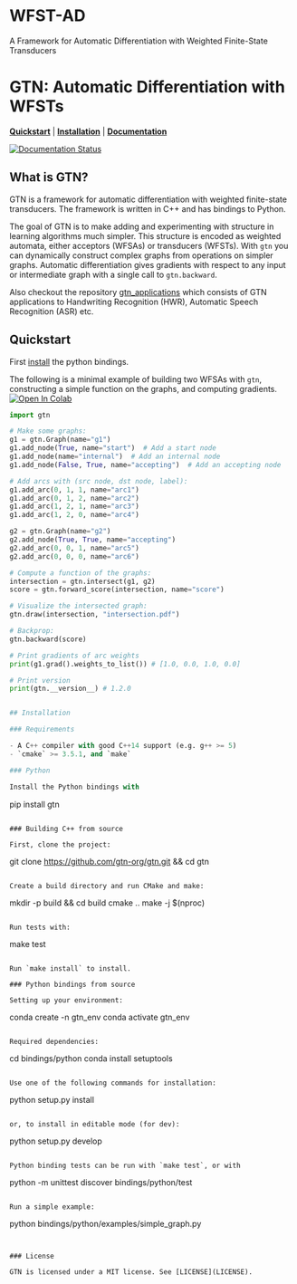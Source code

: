 # WFST-AD
A Framework for Automatic Differentiation with Weighted Finite-State Transducers


# GTN: Automatic Differentiation with WFSTs

[**Quickstart**](#quickstart)
| [**Installation**](#installation)
| [**Documentation**](https://gtn.readthedocs.io/en/latest/)

[![Documentation Status](https://img.shields.io/readthedocs/gtn.svg)](https://gtn.readthedocs.io/en/latest/)

## What is GTN?

GTN is a framework for automatic differentiation with weighted finite-state
transducers. The framework is written in C++ and has bindings to
Python.

The goal of GTN is to make adding and experimenting with structure in learning
algorithms much simpler. This structure is encoded as weighted automata, either
acceptors (WFSAs) or transducers (WFSTs). With `gtn` you can dynamically construct complex
graphs from operations on simpler graphs. Automatic differentiation gives gradients with respect to any input or intermediate graph
with a single call to `gtn.backward`.

Also checkout the repository [gtn_applications](https://github.com/facebookresearch/gtn_applications) which consists of GTN applications to Handwriting Recognition (HWR), Automatic Speech Recognition (ASR) etc.   

## Quickstart

First [install](#installation) the python bindings.

The following is a minimal example of building two WFSAs with `gtn`, constructing a simple function on the graphs, and computing gradients. [![Open In Colab](https://colab.research.google.com/assets/colab-badge.svg)](https://colab.research.google.com/github/facebookresearch/gtn/blob/master/examples/notebooks/quick-start.ipynb)


```python
import gtn

# Make some graphs:
g1 = gtn.Graph(name="g1")
g1.add_node(True, name="start")  # Add a start node
g1.add_node(name="internal")  # Add an internal node
g1.add_node(False, True, name="accepting")  # Add an accepting node

# Add arcs with (src node, dst node, label):
g1.add_arc(0, 1, 1, name="arc1")
g1.add_arc(0, 1, 2, name="arc2")
g1.add_arc(1, 2, 1, name="arc3")
g1.add_arc(1, 2, 0, name="arc4")

g2 = gtn.Graph(name="g2")
g2.add_node(True, True, name="accepting")
g2.add_arc(0, 0, 1, name="arc5")
g2.add_arc(0, 0, 0, name="arc6")

# Compute a function of the graphs:
intersection = gtn.intersect(g1, g2)
score = gtn.forward_score(intersection, name="score")

# Visualize the intersected graph:
gtn.draw(intersection, "intersection.pdf")

# Backprop:
gtn.backward(score)

# Print gradients of arc weights 
print(g1.grad().weights_to_list()) # [1.0, 0.0, 1.0, 0.0]

# Print version
print(gtn.__version__) # 1.2.0


## Installation

### Requirements

- A C++ compiler with good C++14 support (e.g. g++ >= 5)
- `cmake` >= 3.5.1, and `make`

### Python

Install the Python bindings with

```
pip install gtn
```

### Building C++ from source

First, clone the project:

```
git clone https://github.com/gtn-org/gtn.git && cd gtn
```

Create a build directory and run CMake and make:

```
mkdir -p build && cd build
cmake ..
make -j $(nproc)
```

Run tests with:

```
make test
```

Run `make install` to install.

### Python bindings from source

Setting up your environment:
```
conda create -n gtn_env
conda activate gtn_env
```

Required dependencies:
```
cd bindings/python
conda install setuptools
```

Use one of the following commands for installation:

```
python setup.py install
```

or, to install in editable mode (for dev):

```
python setup.py develop
```

Python binding tests can be run with `make test`, or with
```
python -m unittest discover bindings/python/test
```

Run a simple example:
```
python bindings/python/examples/simple_graph.py
```


### License

GTN is licensed under a MIT license. See [LICENSE](LICENSE).
